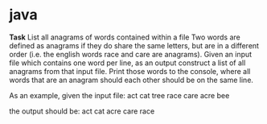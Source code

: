 # java
**Task**
List all anagrams of words contained within a file
Two words are defined as anagrams if they do share the same letters, but are in a different order (i.e.
the english words race and care are anagrams).
Given an input file which contains one word per line, as an output construct a list of all anagrams
from that input file. Print those words to the console, where all words that are an anagram should
each other should be on the same line.

As an example, given the input file:
act
cat
tree
race
care
acre
bee

the output should be:
act cat
acre care race
